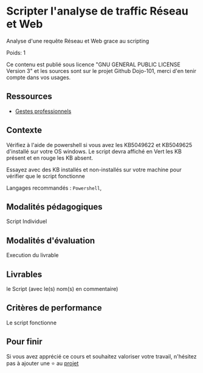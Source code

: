 # Scripter l'analyse de traffic Réseau et Web

Analyse d'une requête Réseau et Web grace au scripting

Poids: 1

Ce contenu est publié sous licence "GNU GENERAL PUBLIC LICENSE Version 3" et les sources sont sur le projet Github Dojo-101, merci d'en tenir compte dans vos usages.

## Ressources

* [Gestes professionnels](https://github.com/Aif4thah/Dojo-101)


## Contexte

Vérifiez à l'aide de powershell si vous avez les KB5049622 et KB5049625 d'installé sur votre OS windows. Le script devra affiché en Vert les KB présent et en rouge les KB absent.


Essayez avec des KB installés et non-installés sur votre machine pour vérifier que le script fonctionne

Langages recommandés : `Powershell`, 


## Modalités pédagogiques

Script Individuel


## Modalités d'évaluation

Execution du livrable


## Livrables

le Script (avec le(s) nom(s) en commentaire)


## Critères de performance

Le script fonctionne


## Pour finir

Si vous avez apprécié ce cours et souhaitez valoriser votre travail, n'hésitez pas à ajouter une ⭐ au [projet](https://github.com/Aif4thah/Dojo-101)